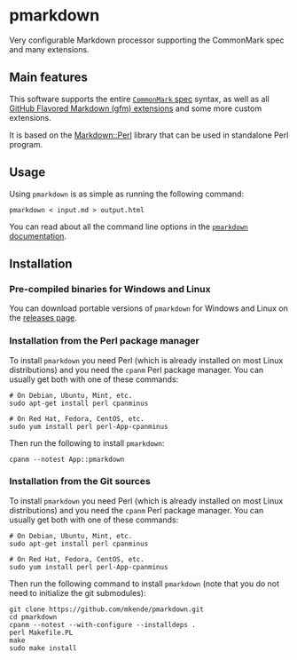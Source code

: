 # pmarkdown

Very configurable Markdown processor supporting the CommonMark spec and many
extensions.

## Main features

This software supports the entire
[`CommonMark` spec](https://spec.commonmark.org/0.31.2/) syntax, as well as all
[GitHub Flavored Markdown (gfm) extensions](https://github.github.com/gfm/) and
some more custom extensions.

It is based on the [Markdown::Perl](https://metacpan.org/pod/Markdown::Perl)
library that can be used in standalone Perl program.

## Usage

Using `pmarkdown` is as simple as running the following command:

```shell
pmarkdown < input.md > output.html
```

You can read about all the command line options in the
[`pmarkdown` documentation](https://metacpan.org/pod/pmarkdown).

## Installation

### Pre-compiled binaries for Windows and Linux

You can download portable versions of `pmarkdown` for Windows and Linux on the
[releases page](https://github.com/mkende/pmarkdown/releases).

### Installation from the Perl package manager

To install `pmarkdown` you need Perl (which is already installed on most Linux
distributions) and you need the `cpanm` Perl package manager. You can usually
get both with one of these commands:

```shell
# On Debian, Ubuntu, Mint, etc.
sudo apt-get install perl cpanminus

# On Red Hat, Fedora, CentOS, etc.
sudo yum install perl perl-App-cpanminus
```

Then run the following to install `pmarkdown`:

```shell
cpanm --notest App::pmarkdown
```

### Installation from the Git sources

To install `pmarkdown` you need Perl (which is already installed on most Linux
distributions) and you need the `cpanm` Perl package manager. You can usually
get both with one of these commands:

```shell
# On Debian, Ubuntu, Mint, etc.
sudo apt-get install perl cpanminus

# On Red Hat, Fedora, CentOS, etc.
sudo yum install perl perl-App-cpanminus
```

Then run the following command to install `pmarkdown` (note that you do not need
to initialize the git submodules):

```shell
git clone https://github.com/mkende/pmarkdown.git
cd pmarkdown
cpanm --notest --with-configure --installdeps .
perl Makefile.PL
make
sudo make install
```
